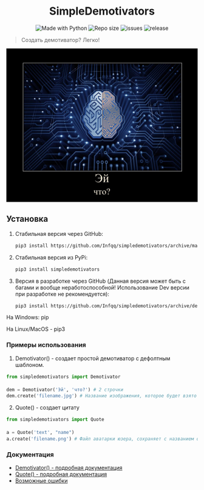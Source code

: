 <h1 align="center">SimpleDemotivators</h1>
<p align="center">
    <img alt="Made with Python" src="https://img.shields.io/badge/Made%20with-Python-%23FFD242?logo=python&logoColor=white">
    <img alt="Repo size" src="https://img.shields.io/github/repo-size/Infqq/simpledemotivators">
    <img alt="issues" src="https://img.shields.io/github/issues/Infqq/simpledemotivators">
    <img alt="release" src="https://img.shields.io/github/v/release/Infqq/simpledemotivators">
    <blockquote>Создать демотиватор? Легко!</blockquote>

![prikol1](demresult.jpg)

## Установка
1) Стабильная версия через GitHub: 
   
   ```sh
   pip3 install https://github.com/Infqq/simpledemotivators/archive/main.zip --upgrade
   ```
2) Стабильная версия из PyPi:

   ```sh
   pip3 install simpledemotivators
   ```
3) Версия в разработке через GitHub (Данная версия может быть с багами и вообще неработоспособной! Использование Dev версии при разработке не рекомендуется):

   ```sh
   pip3 install https://github.com/Infqq/simpledemotivators/archive/dev.zip --upgrade
   ```

На Windows: pip

На Linux/MacOS - pip3

### Примеры использования
1. Demotivator() - создает простой демотиватор с дефолтным шаблоном.
```python
from simpledemotivators import Demotivator

dem = Demotivator('Эй', 'что?') # 2 строчки
dem.create('filename.jpg') # Название изображения, которое будет взято за основу демотиватора
```

2. Quote() - создает цитату
```python 
from simpledemotivators import Quote

a = Quote('text', "name")
a.create('filename.png') # Файл аватарки юзера, сохраняет с названием qresult.jpg
```

### Документация
* [Demotivator() - подробная документация](./docs/demotivator.md)
* [Quote() - подробная документация](./docs/quote.md)
* [Возможные ошибки](./docs/errors.md)
